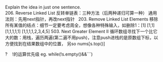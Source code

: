 Explain the idea in just one sentence.  
206. Reverse Linked List 
反转单链表：三种方法（后两种递归可算一种） 通用法则：先用next指针，再改next指针  
203. Remove Linked List Elements 
移除所有某值的结点：细节一定要考虑周全，想像各种特殊输入，如删除1：[1] [1,1] [1,1,1,1,1] [1,1,1,1,2,3,4,5]
503. Next Greater Element II 
循环数组寻找下一个比它大的数：用栈，遍历两遍(第二遍不用push)，注意push进栈的是原数组下标，以方便找到在结果数组中的位置， 另so nums[s.top()]



?    !的运算优先级 eg. while(!s.empty()&&```)
